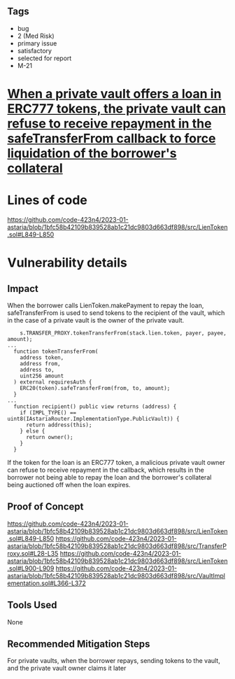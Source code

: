 ## Tags

- bug
- 2 (Med Risk)
- primary issue
- satisfactory
- selected for report
- M-21

# [When a private vault offers a loan in ERC777 tokens, the private vault can refuse to receive repayment in the safeTransferFrom callback to force liquidation of the borrower's collateral](https://github.com/code-423n4/2023-01-astaria-findings/issues/247) 

# Lines of code

https://github.com/code-423n4/2023-01-astaria/blob/1bfc58b42109b839528ab1c21dc9803d663df898/src/LienToken.sol#L849-L850


# Vulnerability details

## Impact
When the borrower calls LienToken.makePayment to repay the loan, safeTransferFrom is used to send tokens to the recipient of the vault, which in the case of a private vault is the owner of the private vault.
```solidity
    s.TRANSFER_PROXY.tokenTransferFrom(stack.lien.token, payer, payee, amount);
...
  function tokenTransferFrom(
    address token,
    address from,
    address to,
    uint256 amount
  ) external requiresAuth {
    ERC20(token).safeTransferFrom(from, to, amount);
  }
...
  function recipient() public view returns (address) {
    if (IMPL_TYPE() == uint8(IAstariaRouter.ImplementationType.PublicVault)) {
      return address(this);
    } else {
      return owner();
    }
  }
```
If the token for the loan is an ERC777 token, a malicious private vault owner can refuse to receive repayment in the callback, which results in the borrower not being able to repay the loan and the borrower's collateral being auctioned off when the loan expires.
## Proof of Concept
https://github.com/code-423n4/2023-01-astaria/blob/1bfc58b42109b839528ab1c21dc9803d663df898/src/LienToken.sol#L849-L850
https://github.com/code-423n4/2023-01-astaria/blob/1bfc58b42109b839528ab1c21dc9803d663df898/src/TransferProxy.sol#L28-L35
https://github.com/code-423n4/2023-01-astaria/blob/1bfc58b42109b839528ab1c21dc9803d663df898/src/LienToken.sol#L900-L909
https://github.com/code-423n4/2023-01-astaria/blob/1bfc58b42109b839528ab1c21dc9803d663df898/src/VaultImplementation.sol#L366-L372
## Tools Used
None
## Recommended Mitigation Steps
For private vaults, when the borrower repays, sending tokens to the vault, and the private vault owner claims it later